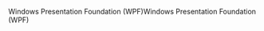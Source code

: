 <span data-ttu-id="5f844-101">Windows Presentation Foundation (WPF)</span><span class="sxs-lookup"><span data-stu-id="5f844-101">Windows Presentation Foundation (WPF)</span></span>